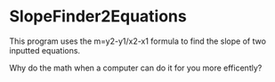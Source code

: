 # SlopeFinder2Equations
<p>This program uses the m=y2-y1/x2-x1 formula to find the slope of two inputted equations.</p>
<p>Why do the math when a computer can do it for you more efficently?</p>
